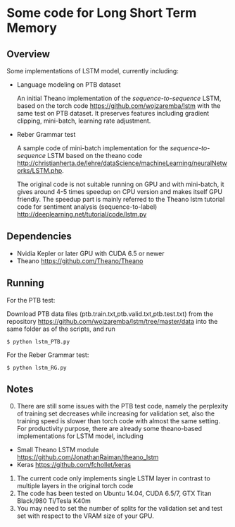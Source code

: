 # Some code for Long Short Term Memory
## Overview
Some implementations of LSTM model, currently including:
* Language modeling on PTB dataset

  An initial Theano implementation of the *sequence-to-sequence* LSTM, based on the torch code https://github.com/wojzaremba/lstm with the same test on PTB dataset. It preserves features including gradient clipping, mini-batch, learning rate adjustment.
  
* Reber Grammar test

  A sample code of mini-batch implementation for the *sequence-to-sequence* LSTM based on the theano code http://christianherta.de/lehre/dataScience/machineLearning/neuralNetworks/LSTM.php. 
  
  The original code is not suitable running on GPU and with mini-batch, it gives around 4-5 times speedup on CPU version and makes itself GPU friendly. The speedup part is mainly referred to the Theano lstm tutorial code for sentiment analysis (sequence-to-label) http://deeplearning.net/tutorial/code/lstm.py

## Dependencies

* Nvidia Kepler or later GPU with CUDA 6.5 or newer
* Theano https://github.com/Theano/Theano

## Running
For the PTB test:

Download PTB data files (ptb.train.txt,ptb.valid.txt,ptb.test.txt) from the repository https://github.com/wojzaremba/lstm/tree/master/data into the same folder as of the scripts, and run

`$ python lstm_PTB.py`

For the Reber Grammar test:

`$ python lstm_RG.py`

## Notes
0. There are still some issues with the PTB test code, 
namely the perplexity of training set decreases while increasing for validation set, 
also the training speed is slower than torch code with almost the same setting.
For productivity purpose, there are already some theano-based implementations for LSTM model, including

 * Small Theano LSTM module https://github.com/JonathanRaiman/theano_lstm
 * Keras https://github.com/fchollet/keras

1. The current code only implements single LSTM layer in contrast to multiple layers in the original torch code
2. The code has been tested on Ubuntu 14.04, CUDA 6.5/7, GTX Titan Black/980 Ti/Tesla K40m
3. You may need to set the number of splits for the validation set and test set with respect to the VRAM size of your GPU.
